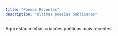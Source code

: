 ```yaml
---
title: "Poemas Recentes"
description: "Últimas poesias publicadas"
---
```


Aqui estão minhas criações poéticas mais recentes.

<!-- Os poemas serão listados automaticamente pelo Hugo em ordem cronológica -->